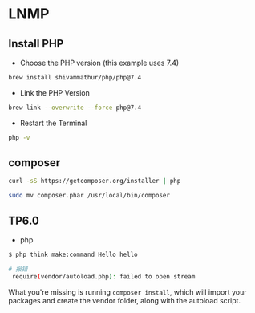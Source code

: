# LNMP

## Install PHP
* Choose the PHP version (this example uses 7.4)
```bash
brew install shivammathur/php/php@7.4
```

* Link the PHP Version

```bash
brew link --overwrite --force php@7.4
```

* Restart the Terminal

```bash
php -v
```


## composer

```bash
curl -sS https://getcomposer.org/installer | php

sudo mv composer.phar /usr/local/bin/composer
```

## TP6.0

* php 
```bash
$ php think make:command Hello hello

# 报错
 require(vendor/autoload.php): failed to open stream

```
What you're missing is running `composer install`, which will import your packages and create the vendor folder, along with the autoload script.


